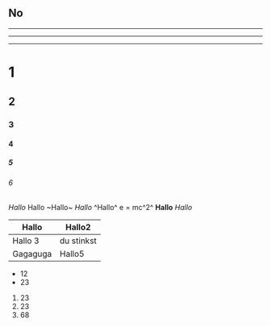 ## No
---
---
___
# 1
## 2
### 3
#### 4
##### 5
###### 6
*Hallo*
Hallo ~Hallo~ *Hallo* ^Hallo^ e = mc^2^
__Hallo__
_Hallo_ 

| Hallo | Hallo2 |
| -- | -- |
| Hallo 3 | du stinkst |
| Gagaguga | Hallo5 |

+ 12
+ 23

1. 23
1. 23
4. 68

